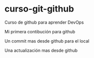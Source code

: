 # curso-git-github
Curso de github para aprender DevOps

Mi primera contibución para github

Un commit mas desde github para el local

Una actualización mas desde github
